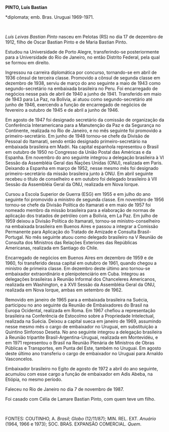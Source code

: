 **PINTO, Luís Bastian**

\*diplomata; emb. Bras. Uruguai 1969-1971.

 

*Luís Leivas Bastian Pinto* nasceu em Pelotas (RS) no dia 17 de dezembro
de 1912, filho de Oscar Bastian Pinto e de Maria Bastian Pinto.

Estudou na Universidade de Porto Alegre, transferindo-se posteriormente
para a Universidade do Rio de Janeiro, no então Distrito Federal, pela
qual se formou em direito.

Ingressou na carreira diplomática por concurso, tornando-se em abril de
1936 cônsul de terceira classe. Promovido a cônsul de segunda classe em
dezembro de 1938, serviu de março do ano seguinte a maio de 1943 como
segundo-secretário na embaixada brasileira no Peru. Foi encarregado de
negócios nesse país de abril de 1940 a junho de 1941. Transferido em
maio de 1943 para La Paz, na Bolívia, aí atuou como segundo-secretário
até junho de 1946, exercendo a função de encarregado de negócios de
fevereiro a outubro de 1945 e de abril a junho de 1946.

Em agosto de 1947 foi designado secretário da comissão de organização da
Conferência Interamericana para a Manutenção da Paz e da Segurança no
Continente, realizada no Rio de Janeiro, e no mês seguinte foi promovido
a primeiro-secretário. Em junho de 1948 tornou-se chefe da Divisão de
Pessoal do Itamarati, sendo então designado primeiro-secretário na
embaixada brasileira em Madri. Na capital espanhola representou o Brasil
em outubro de 1950 no Congresso da União Postal das Américas e da
Espanha. Em novembro do ano seguinte integrou a delegação brasileira à
VI Sessão da Assembléia Geral das Nações Unidas (ONU), realizada em
Paris. Deixando a Espanha em março de 1952, nesse mesmo mês foi
designado primeiro-secretário da missão brasileira junto à ONU. Em abril
seguinte recebeu o título de conselheiro e em outubro foi delegado
brasileiro à VII Sessão da Assembléia Geral da ONU, realizada em Nova
Iorque.

Cursou a Escola Superior de Guerra (ESG) em 1955 e em julho do ano
seguinte foi promovido a ministro de segunda classe. Em novembro de 1956
tornou-se chefe da Divisão Política do Itamarati e em maio de 1957 foi
nomeado membro da missão brasileira para a elaboração de normas de
aplicação dos tratados de petróleo com a Bolívia, em La Paz. Em julho de
1959 deixou a Divisão Política do Itamarati, tornou-se
ministro-conselheiro na embaixada brasileira em Buenos Aires e passou a
integrar a Comissão Permanente para Aplicação do Tratado de Amizade e
Consulta Brasil-Portugal. No mês seguinte atuou como delegado brasileiro
na V Reunião de Consulta dos Ministros das Relações Exteriores das
Repúblicas Americanas, realizada em Santiago do Chile.

Encarregado de negócios em Buenos Aires em dezembro de 1959 e de 1960,
foi transferido dessa capital em outubro de 1961, quando chegou a
ministro de primeira classe. Em dezembro deste último ano tornou-se
embaixador extraordinário e plenipotenciário em Cuba. Integrou as
delegações brasileiras à Reunião Informal dos Chanceleres Americanos,
realizada em Washington, e à XVII Sessão da Assembléia Geral da ONU,
realizada em Nova Iorque, ambas em setembro de 1962.

Removido em janeiro de 1965 para a embaixada brasileira na Suécia,
participou no ano seguinte da Reunião de Embaixadores do Brasil na
Europa Ocidental, realizada em Roma. Em 1967 chefiou a representação
brasileira na Conferência de Estocolmo sobre a Propriedade Intelectual,
realizada na Suécia. Deixou a capital sueca em janeiro de 1969,
assumindo nesse mesmo mês o cargo de embaixador no Uruguai, em
substituição a Quintino Sinforoso Deseta. No ano seguinte integrou a
delegação brasileira à Reunião tripartite Brasil-Argentina-Uruguai,
realizada em Montevidéu, e em 1971 representou o Brasil na Reunião
Plenária de Ministros de Obras Públicas e Transportes, em Punta del
Este, também no Uruguai. Em agosto deste último ano transferiu o cargo
de embaixador no Uruguai para Arnaldo Vasconcelos.

Embaixador brasileiro no Egito de agosto de 1972 a abril do ano
seguinte, acumulou com esse cargo a função de embaixador em Adis Abeba,
na Etiópia, no mesmo período.

Faleceu no Rio de Janeiro no dia 7 de novembro de 1987.

Foi casado com Célia de Lamare Bastian Pinto, com quem teve um filho.

 

FONTES: COUTINHO, A. *Brasil*; *Globo* (12/11/87); MIN. REL. EXT.
*Anuário* (1964, 1966 e 1973); SOC. BRAS. EXPANSÃO COMERCIAL. *Quem*.

 
